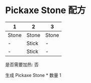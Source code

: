 # Pickaxe Stone 配方

|1|2|3|
|----|-----|-----|
|Stone|Stone|Stone|
|-|Stick|-|
|-|Stick|-|

是否需要加热: 否

生成 Pickaxe Stone \* 数量 1

